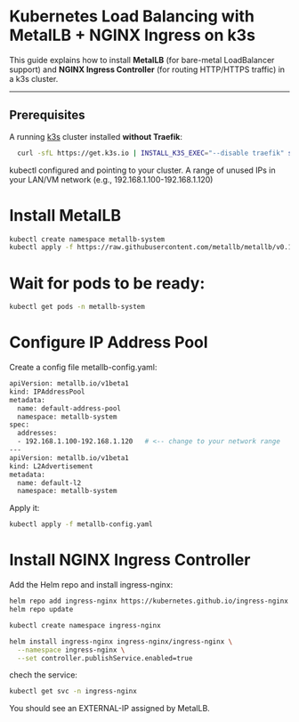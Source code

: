 # Kubernetes Load Balancing with MetalLB + NGINX Ingress on k3s

This guide explains how to install **MetalLB** (for bare-metal LoadBalancer support) and **NGINX Ingress Controller** (for routing HTTP/HTTPS traffic) in a k3s cluster.

---

## Prerequisites
A running [k3s](https://k3s.io/) cluster installed **without Traefik**:
```bash
  curl -sfL https://get.k3s.io | INSTALL_K3S_EXEC="--disable traefik" sh -
```

kubectl configured and pointing to your cluster.
A range of unused IPs in your LAN/VM network (e.g., 192.168.1.100-192.168.1.120)

# Install MetalLB
```bash
kubectl create namespace metallb-system
kubectl apply -f https://raw.githubusercontent.com/metallb/metallb/v0.14.5/config/manifests/metallb-native.yaml
```
# Wait for pods to be ready:
```bash
kubectl get pods -n metallb-system
```
# Configure IP Address Pool
Create a config file metallb-config.yaml:
```bash
apiVersion: metallb.io/v1beta1
kind: IPAddressPool
metadata:
  name: default-address-pool
  namespace: metallb-system
spec:
  addresses:
  - 192.168.1.100-192.168.1.120   # <-- change to your network range
---
apiVersion: metallb.io/v1beta1
kind: L2Advertisement
metadata:
  name: default-l2
  namespace: metallb-system
```
Apply it:
```bash
kubectl apply -f metallb-config.yaml
```
# Install NGINX Ingress Controller
Add the Helm repo and install ingress-nginx:
```bash
helm repo add ingress-nginx https://kubernetes.github.io/ingress-nginx
helm repo update

kubectl create namespace ingress-nginx

helm install ingress-nginx ingress-nginx/ingress-nginx \
  --namespace ingress-nginx \
  --set controller.publishService.enabled=true
```
chech the service:
```bash
kubectl get svc -n ingress-nginx
```
You should see an EXTERNAL-IP assigned by MetalLB.
